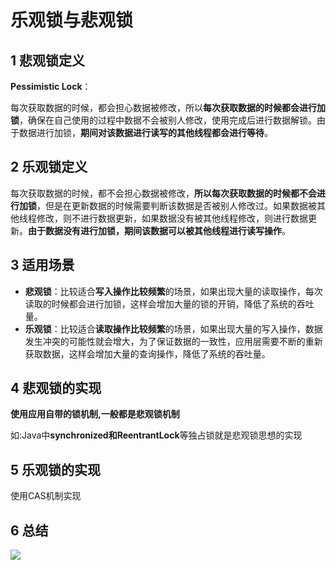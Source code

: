 # 乐观锁与悲观锁

## 1 悲观锁定义

**Pessimistic Lock**：

每次获取数据的时候，都会担心数据被修改，所以**每次获取数据的时候都会进行加锁**，确保在自己使用的过程中数据不会被别人修改，使用完成后进行数据解锁。由于数据进行加锁，**期间对该数据进行读写的其他线程都会进行等待**。

## 2 乐观锁定义

每次获取数据的时候，都不会担心数据被修改，**所以每次获取数据的时候都不会进行加锁**，但是在更新数据的时候需要判断该数据是否被别人修改过。如果数据被其他线程修改，则不进行数据更新，如果数据没有被其他线程修改，则进行数据更新。**由于数据没有进行加锁，期间该数据可以被其他线程进行读写操作**。



## 3 适用场景

- **悲观锁**：比较适合**写入操作比较频繁**的场景，如果出现大量的读取操作，每次读取的时候都会进行加锁，这样会增加大量的锁的开销，降低了系统的吞吐量。
- **乐观锁**：比较适合**读取操作比较频繁**的场景，如果出现大量的写入操作，数据发生冲突的可能性就会增大，为了保证数据的一致性，应用层需要不断的重新获取数据，这样会增加大量的查询操作，降低了系统的吞吐量。



## 4 悲观锁的实现

**使用应用自带的锁机制,一般都是悲观锁机制**

如:Java中**synchronized和ReentrantLock**等独占锁就是悲观锁思想的实现



## 5 乐观锁的实现

使用CAS机制实现



## 6 总结

![](http://dist415.oss-cn-beijing.aliyuncs.com/dislock.png)

